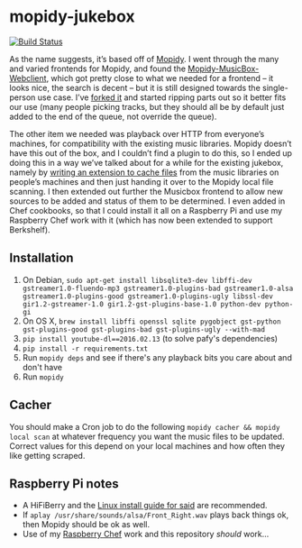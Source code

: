 mopidy-jukebox
==============

[![Build Status](https://travis-ci.org/palfrey/mopidy-jukebox.svg?branch=master)](https://travis-ci.org/palfrey/mopidy-jukebox)

As the name suggests, it’s based off of [Mopidy](https://www.mopidy.com/). I went through the many and varied frontends for Mopidy, and found the [Mopidy-MusicBox-Webclient](https://github.com/pimusicbox/mopidy-musicbox-webclient), which got pretty close to what we needed for a frontend – it looks nice, the search is decent – but it is still designed towards the single-person use case. I’ve [forked it](https://github.com/palfrey/mopidy-musicbox-webclient/tree/nih) and started ripping parts out so it better fits our use (many people picking tracks, but they should all be by default just added to the end of the queue, not override the queue).

The other item we needed was playback over HTTP from everyone’s machines, for compatibility with the existing music libraries. Mopidy doesn’t have this out of the box, and I couldn’t find a plugin to do this, so I ended up doing this in a way we’ve talked about for a while for the existing jukebox, namely by [writing an extension to cache files](cookbooks/mopidy-jukebox/files/default/mopidy-cacher) from the music libraries on people’s machines and then just handing it over to the Mopidy local file scanning. I then extended out further the Musicbox frontend to allow new sources to be added and status of them to be determined. I even added in Chef cookbooks, so that I could install it all on a Raspberry Pi and use my Raspberry Chef work with it (which has now been extended to support Berkshelf).

## Installation
1. On Debian, `sudo apt-get install libsqlite3-dev libffi-dev gstreamer1.0-fluendo-mp3 gstreamer1.0-plugins-bad gstreamer1.0-alsa gstreamer1.0-plugins-good gstreamer1.0-plugins-ugly libssl-dev gir1.2-gstreamer-1.0 gir1.2-gst-plugins-base-1.0 python-dev python-gi`
2. On OS X, `brew install libffi openssl sqlite pygobject gst-python gst-plugins-good gst-plugins-bad gst-plugins-ugly --with-mad`
3. `pip install youtube-dl==2016.02.13` (to solve pafy's dependencies)
4. `pip install -r requirements.txt`
5. Run `mopidy deps` and see if there's any playback bits you care about and don't have
6. Run `mopidy`

## Cacher
You should make a Cron job to do the following `mopidy cacher && mopidy local scan` at whatever frequency you want the music files to be updated. Correct values for this depend on your local machines and how often they like getting scraped.

## Raspberry Pi notes
* A HiFiBerry and the [Linux install guide for said](https://www.hifiberry.com/guides/configuring-linux-3-18-x/) are recommended.
* If `aplay /usr/share/sounds/alsa/Front_Right.wav` plays back things ok, then Mopidy should be ok as well.
* Use of my [Raspberry Chef](https://github.com/palfrey/raspberry-chef) work and this repository *should* work...
